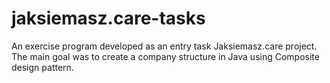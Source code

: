 # jaksiemasz.care-tasks
An exercise program developed as an entry task Jaksiemasz.care project. The main goal was to create a company structure in Java using Composite design pattern.
